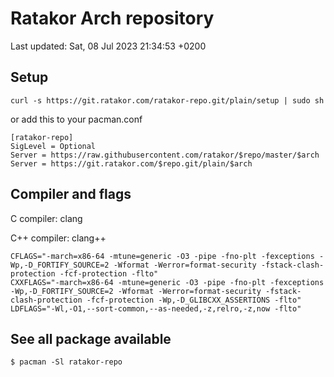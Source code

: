 # Ratakor Arch repository

Last updated: Sat, 08 Jul 2023 21:34:53 +0200

## Setup
    curl -s https://git.ratakor.com/ratakor-repo.git/plain/setup | sudo sh

or add this to your pacman.conf
```
[ratakor-repo]
SigLevel = Optional
Server = https://raw.githubusercontent.com/ratakor/$repo/master/$arch
Server = https://git.ratakor.com/$repo.git/plain/$arch
```

## Compiler and flags
C compiler: clang

C++ compiler: clang++
```
CFLAGS="-march=x86-64 -mtune=generic -O3 -pipe -fno-plt -fexceptions -Wp,-D_FORTIFY_SOURCE=2 -Wformat -Werror=format-security -fstack-clash-protection -fcf-protection -flto"
CXXFLAGS="-march=x86-64 -mtune=generic -O3 -pipe -fno-plt -fexceptions -Wp,-D_FORTIFY_SOURCE=2 -Wformat -Werror=format-security -fstack-clash-protection -fcf-protection -Wp,-D_GLIBCXX_ASSERTIONS -flto"
LDFLAGS="-Wl,-O1,--sort-common,--as-needed,-z,relro,-z,now -flto"
```

## See all package available
```
$ pacman -Sl ratakor-repo
```
